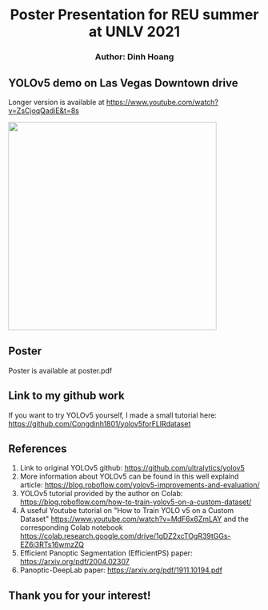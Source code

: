 # <div align="center"> Poster Presentation for REU summer at UNLV 2021 </div>
### <div align="center"> Author: Dinh Hoang </div>

## YOLOv5 demo on Las Vegas Downtown drive

Longer version is available at https://www.youtube.com/watch?v=ZsCjoqQadiE&t=8s

<p>
<img width="416" src="downtown-las-vegas-15s-inferenced.gif.gif">
</p>

## Poster

Poster is available at poster.pdf

## Link to my github work

If you want to try YOLOv5 yourself, I made a small tutorial here: https://github.com/Congdinh1801/yolov5forFLIRdataset


## References
1. Link to original YOLOv5 github: https://github.com/ultralytics/yolov5
2. More information about YOLOv5 can be found in this well explaind article: https://blog.roboflow.com/yolov5-improvements-and-evaluation/
3. YOLOv5 tutorial provided by the author on Colab: https://blog.roboflow.com/how-to-train-yolov5-on-a-custom-dataset/
4. A useful Youtube tutorial on "How to Train YOLO v5 on a Custom Dataset" https://www.youtube.com/watch?v=MdF6x6ZmLAY and the corresponding Colab notebook https://colab.research.google.com/drive/1gDZ2xcTOgR39tGGs-EZ6i3RTs16wmzZQ
5. Efficient Panoptic Segmentation (EfficientPS) paper: https://arxiv.org/pdf/2004.02307
6. Panoptic-DeepLab paper: https://arxiv.org/pdf/1911.10194.pdf




## Thank you for your interest!
